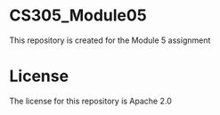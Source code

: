 # CS305_Module05
This repository is created for the Module 5 assignment

# License
The license for this repository is Apache 2.0
